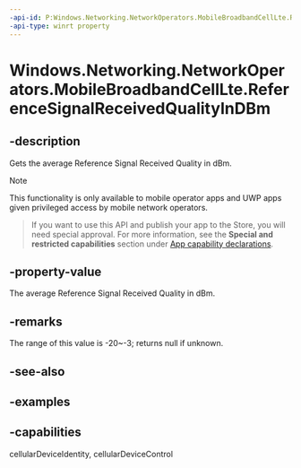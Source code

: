 ```yaml
---
-api-id: P:Windows.Networking.NetworkOperators.MobileBroadbandCellLte.ReferenceSignalReceivedQualityInDBm
-api-type: winrt property
---
```


<!-- Property syntax.
public IReference<double> ReferenceSignalReceivedQualityInDBm { get; }
-->

# Windows.Networking.NetworkOperators.MobileBroadbandCellLte.ReferenceSignalReceivedQualityInDBm

## -description
Gets the average Reference Signal Received Quality in dBm.

> [!NOTE]
> This functionality is only available to mobile operator apps and UWP apps given privileged access by mobile network operators.

> If you want to use this API and publish your app to the Store, you will need special approval. For more information, see the **Special and restricted capabilities** section under [App capability declarations](https://docs.microsoft.com/windows/uwp/packaging/app-capability-declarations). 

## -property-value
The average Reference Signal Received Quality in dBm.

## -remarks
The range of this value is -20~-3; returns null if unknown.

## -see-also

## -examples


## -capabilities
cellularDeviceIdentity, cellularDeviceControl
